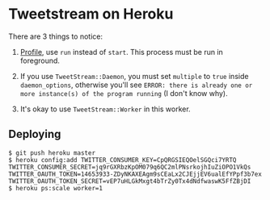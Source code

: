Tweetstream on Heroku
=====================

There are 3 things to notice:

1. [Profile](https://github.com/chamnap/tweetstream_heroku_example/blob/master/Procfile#L1), use `run` instead of `start`. This process must be run in foreground.

2. If you use `TweetStream::Daemon`, you must set `multiple` to `true` inside `daemon_options`, otherwise you'll see `ERROR: there is already one or more instance(s) of the program running` (I don't know why).

3. It's okay to use `TweetStream::Worker` in this worker.

Deploying
---------

    $ git push heroku master
    $ heroku config:add TWITTER_CONSUMER_KEY=CpQRGSIEQOelSGQci7YRTQ TWITTER_CONSUMER_SECRET=jq9rGXRbzKpOM079q6QC2mlPNsrkojhIuZiOPO1VkQs TWITTER_OAUTH_TOKEN=14653933-ZDyNKAXEAgm9sCEaLx2CJEjjEV6ualEfYPpf3b7ex TWITTER_OAUTH_TOKEN_SECRET=vEP7uHLGkMxgt4bTrZy0Tx4dNdfwaswK5FfZBjDI
    $ heroku ps:scale worker=1